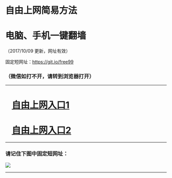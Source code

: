 ﻿# 自由上网简易方法

# 电脑、手机一键翻墙

（2017/10/09 更新，网址有效）

固定短网址：https://git.io/free99

### （微信如打不开，请转到浏览器打开）


***





# &nbsp;&nbsp; <a href="http://ft3177216672.fwq-tz-1001.info/fwqtz01.html?t=100900122803 " target="_blank">自由上网入口1</a>
# &nbsp;&nbsp; <a href="http://ft731332362.fwq-tz-1002.info/fwqtz02.html?t=100900129982 " target="_blank">自由上网入口2</a>
***

### 请记住下图中固定短网址：

<img src="https://s3-us-west-2.amazonaws.com/fwq-1001/yjfq-20170905okok.png" /> 


***

